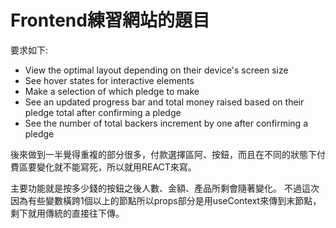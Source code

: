 # Frontend練習網站的題目 

要求如下:
- View the optimal layout depending on their device's screen size 
- See hover states for interactive elements
- Make a selection of which pledge to make
- See an updated progress bar and total money raised based on their pledge total after confirming a pledge
- See the number of total backers increment by one after confirming a pledge


後來做到一半覺得重複的部分很多，付款選擇區阿、按鈕，而且在不同的狀態下付費區要變化就不能寫死，所以就用REACT來寫。

主要功能就是按多少錢的按鈕之後人數、金額、產品所剩會隨著變化。
不過這次因為有些變數橫跨1個以上的節點所以props部分是用useContext來傳到末節點，剩下就用傳統的直接往下傳。
